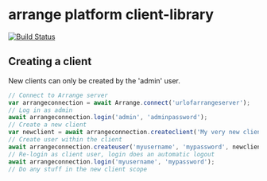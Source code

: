 # arrange platform client-library

[![Build Status](https://travis-ci.org/arrangeplatform/client-library.svg?branch=master)](https://travis-ci.org/arrangeplatform/client-library)

## Creating a client

New clients can only be created by the 'admin' user.

```js
// Connect to Arrange server
var arrangeconnection = await Arrange.connect('urlofarrangeserver');
// Log in as admin
await arrangeconnection.login('admin', 'adminpassword');
// Create a new client
var newclient = await arrangeconnection.createclient('My very new client');
// Create user within the client
await arrangeconnection.createuser('myusername', 'mypassword', newclient.id);
// Re-login as client user, login does an automatic logout
await arrangeconnection.login('myusername', 'mypassword');
// Do any stuff in the new client scope
```